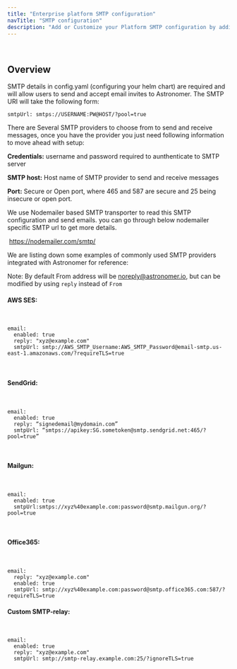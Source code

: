 ```yaml
---
title: "Enterprise platform SMTP configuration"
navTitle: "SMTP configuration"
description: "Add or Customize your Platform SMTP configuration by adding your service provider details"
---
```

​
## Overview

SMTP details in config.yaml (configuring your helm chart) are required and will allow users to send and accept email invites to Astronomer. The SMTP URI will take the following form: 
​
```
smtpUrl: smtps://USERNAME:PW@HOST/?pool=true
```
There are Several SMTP providers to choose from to send and receive messages, once you have the provider you just need following information to move ahead with setup:

**Credentials:** username and password required to aunthenticate to SMTP server

**SMTP host:**   Host name of SMTP provider to send and receive messages

**Port:**        Secure or Open port, where 465 and 587 are secure and 25 being insecure or open port.

We use Nodemailer based SMTP transporter to read this SMTP configuration and send emails. you can go through below nodemailer specific SMTP url to get more details.

​
https://nodemailer.com/smtp/


We are listing down some examples of commonly used SMTP providers integrated with Astronomer for reference:


Note: By default From address will be noreply@astronomer.io, but can be modified by using `reply` instead of `From`


#### AWS SES:
​
```
email:
  enabled: true
  reply: "xyz@example.com"
  smtpUrl: smtp://AWS_SMTP_Username:AWS_SMTP_Password@email-smtp.us-east-1.amazonaws.com/?requireTLS=true
```
​
#### SendGrid:
​
```
email:
  enabled: true
  reply: “signedemail@mydomain.com”
  smtpUrl: “smtps://apikey:SG.sometoken@smtp.sendgrid.net:465/?pool=true”
```
​
#### Mailgun:
​
```
email:
  enabled: true
  smtpUrl:smtps://xyz%40example.com:password@smtp.mailgun.org/?pool=true
```
​
#### Office365:
​
```
email:
  reply: "xyz@example.com"
  enabled: true
  smtpUrl: smtp://xyz%40example.com:password@smtp.office365.com:587/?requireTLS=true
 ```       
        
#### Custom SMTP-relay:
​
```
email:
  enabled: true
  reply: "xyz@example.com"
  smtpUrl: smtp://smtp-relay.example.com:25/?ignoreTLS=true
```
